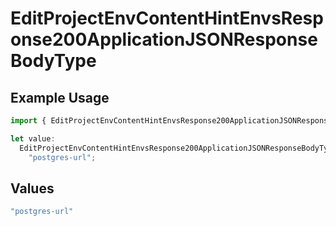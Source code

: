 # EditProjectEnvContentHintEnvsResponse200ApplicationJSONResponseBodyType

## Example Usage

```typescript
import { EditProjectEnvContentHintEnvsResponse200ApplicationJSONResponseBodyType } from "@vercel/sdk/models/operations";

let value:
  EditProjectEnvContentHintEnvsResponse200ApplicationJSONResponseBodyType =
    "postgres-url";
```

## Values

```typescript
"postgres-url"
```